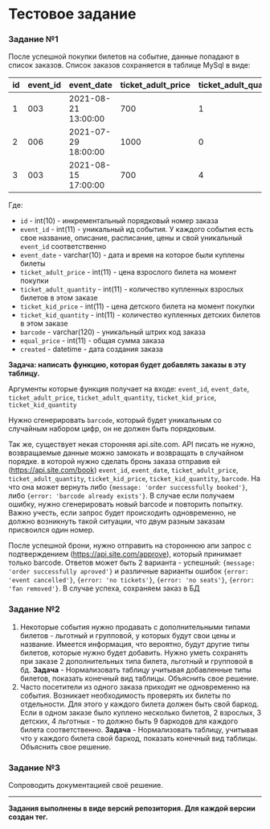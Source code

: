 # Тестовое задание #

### Задание №1 ###

После успешной покупки билетов на событие, данные попадают в список заказов.
Список заказов сохраняется в таблице MySql в виде:


id  | event_id  | event_date          | ticket_adult_price  | ticket_adult_quantity  | ticket_kid_price  | ticket_kid_quantity  | barcode   | equal_price  | created
--- | --------- | ------------------- | ------------------- | ---------------------- | ----------------- | -------------------- | --------  | ------------ | -------------------
1   | 003       | 2021-08-21 13:00:00 | 700                 | 1                      | 450               | 0                    | 11111111  | 700          | 2021-01-11 13:22:09
2   | 006       | 2021-07-29 18:00:00 | 1000                | 0                      | 800               | 2                    | 22222222  | 1600         | 2021-01-12 16:62:08
3   | 003       | 2021-08-15 17:00:00 | 700                 | 4                      | 450               | 3                    | 33333333  | 4150         | 2021-01-13 10:08:45


Где:

* `id` - int(10) - инкрементальный порядковый номер заказа
* `event_id` - int(11) - уникальный ид события. У каждого события есть свое название, 
  описание, расписание, цены и свой уникальный `event_id` соответственно
* `event_date` - varchar(10) - дата и время на которое были куплены билеты
* `ticket_adult_price` - int(11) - цена взрослого билета на момент покупки
* `ticket_adult_quantity` - int(11) - количество купленных взрослых билетов в этом заказе
* `ticket_kid_price` - int(11) - цена детского билета на момент покупки
* `ticket_kid_quantity` - int(11) - количество купленных детских билетов в этом заказе
* `barcode` - varchar(120) - уникальный штрих код заказа
* `equal_price` - int(11) - общая сумма заказа
* `created` - datetime - дата создания заказа


**Задача: написать функцию, которая будет добавлять заказы в эту таблицу.**


Аргументы которые функция получает на входе:
`event_id`, `event_date`, `ticket_adult_price`, 
`ticket_adult_quantity`, `ticket_kid_price`, `ticket_kid_quantity` 


 Нужно сгенерировать `barcode`, который будет уникальным со 
 случайным набором цифр, он не должен быть порядковым. 

 Так же, существует некая сторонняя api.site.com. API писать не нужно,
возвращаемые данные можно замокать и возвращать в случайном порядке.
 в которой нужно сделать бронь заказа отправив ей (https://api.site.com/book)
`event_id`, `event_date`, `ticket_adult_price`,
`ticket_adult_quantity`, `ticket_kid_price`, `ticket_kid_quantity`,
`barcode`. На что она может вернуть
либо `{message: 'order successfully booked'}`,
либо `{error: 'barcode already exists'}`.
В случае если получаем ошибку,
нужно сгенерировать новый barcode и повторить попытку.
Важно учесть, если запрос будет происходить одновременно,
не должно возникнуть такой ситуации,
что двум разным заказам присвоился один номер.

После успешной брони, нужно отправить на стороннюю апи
запрос с подтверждением (https://api.site.com/approve),
который принимает только barcode.
Ответов может быть 2 варианта - успешный:
`{message: 'order successfully aproved'}`
и различные варианты ошибок `{error: 'event cancelled'}`,
`{error: 'no tickets'}`, `{error: 'no seats'}`,
`{error: 'fan removed'}`. В случае успеха, сохраняем заказ в БД


### Задание №2 ###

1.   Некоторые события нужно продавать с дополнительными типами билетов - льготный 
     и групповой, у которых будут свои цены и название.
     Имеется информация, что вероятно, будут другие типы билетов, 
     которые нужно будет добавить.
     Нужно уметь сохранять при заказе 2 дополнительных типа билета, 
     льготный и групповой в бд.
     **Задача** - Нормализовать таблицу учитывая добавленные типы билетов, 
     показать конечный вид таблицы. Объяснить свое решение.
2.   Часто посетители из одного заказа приходят не одновременно на события.
     Возникает необходимость проверять их билеты по отдельности.
     Для этого у каждого билета должен быть свой баркод.
     Если в одном заказе было куплено несколько билетов, 2 взрослых, 3 детских, 
     4 льготных - то должно быть 9 баркодов для каждого билета соответственно.
     **Задача** - Нормализовать таблицу, учитывая что у каждого билета свой баркод,
     показать конечный вид таблицы. Объяснить свое решение.

### Задание №3 ###

Сопроводить документацией своё решение.


---


**Задания выполнены в виде версий репозитория. Для каждой версии создан тег.**


